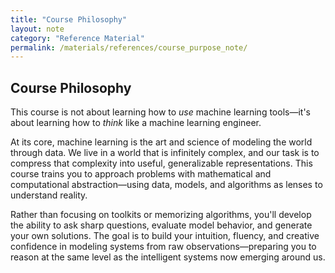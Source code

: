 ```yaml
---
title: "Course Philosophy"
layout: note
category: "Reference Material"
permalink: /materials/references/course_purpose_note/
---
```


## Course Philosophy

This course is not about learning how to *use* machine learning tools—it's about learning how to *think* like a machine learning engineer.

At its core, machine learning is the art and science of modeling the world through data. We live in a world that is infinitely complex, and our task is to compress that complexity into useful, generalizable representations. This course trains you to approach problems with mathematical and computational abstraction—using data, models, and algorithms as lenses to understand reality.

Rather than focusing on toolkits or memorizing algorithms, you'll develop the ability to ask sharp questions, evaluate model behavior, and generate your own solutions. The goal is to build your intuition, fluency, and creative confidence in modeling systems from raw observations—preparing you to reason at the same level as the intelligent systems now emerging around us.
